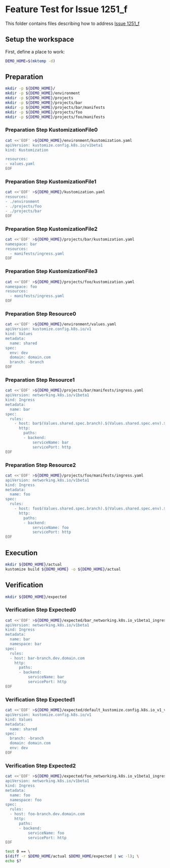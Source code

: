 # Feature Test for Issue 1251_f


This folder contains files describing how to address [Issue 1251_f](https://github.com/kubernetes-sigs/kustomize/issues/1251_f)

## Setup the workspace

First, define a place to work:

<!-- @makeWorkplace @test -->
```bash
DEMO_HOME=$(mktemp -d)
```

## Preparation

<!-- @makeDirectories @test -->
```bash
mkdir -p ${DEMO_HOME}/
mkdir -p ${DEMO_HOME}/environment
mkdir -p ${DEMO_HOME}/projects
mkdir -p ${DEMO_HOME}/projects/bar
mkdir -p ${DEMO_HOME}/projects/bar/manifests
mkdir -p ${DEMO_HOME}/projects/foo
mkdir -p ${DEMO_HOME}/projects/foo/manifests
```

### Preparation Step KustomizationFile0

<!-- @createKustomizationFile0 @test -->
```bash
cat <<'EOF' >${DEMO_HOME}/environment/kustomization.yaml
apiVersion: kustomize.config.k8s.io/v1beta1
kind: Kustomization

resources:
- values.yaml
EOF
```


### Preparation Step KustomizationFile1

<!-- @createKustomizationFile1 @test -->
```bash
cat <<'EOF' >${DEMO_HOME}/kustomization.yaml
resources:
- ./environment
- ./projects/foo
- ./projects/bar
EOF
```


### Preparation Step KustomizationFile2

<!-- @createKustomizationFile2 @test -->
```bash
cat <<'EOF' >${DEMO_HOME}/projects/bar/kustomization.yaml
namespace: bar
resources:
  - manifests/ingress.yaml
EOF
```


### Preparation Step KustomizationFile3

<!-- @createKustomizationFile3 @test -->
```bash
cat <<'EOF' >${DEMO_HOME}/projects/foo/kustomization.yaml
namespace: foo
resources:
  - manifests/ingress.yaml
EOF
```


### Preparation Step Resource0

<!-- @createResource0 @test -->
```bash
cat <<'EOF' >${DEMO_HOME}/environment/values.yaml
apiVersion: kustomize.config.k8s.io/v1
kind: Values
metadata:
  name: shared
spec:
  env: dev
  domain: domain.com
  branch: -branch
EOF
```


### Preparation Step Resource1

<!-- @createResource1 @test -->
```bash
cat <<'EOF' >${DEMO_HOME}/projects/bar/manifests/ingress.yaml
apiVersion: networking.k8s.io/v1beta1
kind: Ingress
metadata:
  name: bar
spec:
  rules:
    - host: bar$(Values.shared.spec.branch).$(Values.shared.spec.env).$(Values.shared.spec.domain)
      http:
        paths:
        - backend:
            serviceName: bar
            servicePort: http
EOF
```


### Preparation Step Resource2

<!-- @createResource2 @test -->
```bash
cat <<'EOF' >${DEMO_HOME}/projects/foo/manifests/ingress.yaml
apiVersion: networking.k8s.io/v1beta1
kind: Ingress
metadata:
  name: foo
spec:
  rules:
    - host: foo$(Values.shared.spec.branch).$(Values.shared.spec.env).$(Values.shared.spec.domain)
      http:
        paths:
        - backend:
            serviceName: foo
            servicePort: http
EOF
```

## Execution

<!-- @build @test -->
```bash
mkdir ${DEMO_HOME}/actual
kustomize build ${DEMO_HOME} -o ${DEMO_HOME}/actual
```

## Verification

<!-- @createExpectedDir @test -->
```bash
mkdir ${DEMO_HOME}/expected
```


### Verification Step Expected0

<!-- @createExpected0 @test -->
```bash
cat <<'EOF' >${DEMO_HOME}/expected/bar_networking.k8s.io_v1beta1_ingress_bar.yaml
apiVersion: networking.k8s.io/v1beta1
kind: Ingress
metadata:
  name: bar
  namespace: bar
spec:
  rules:
  - host: bar-branch.dev.domain.com
    http:
      paths:
      - backend:
          serviceName: bar
          servicePort: http
EOF
```


### Verification Step Expected1

<!-- @createExpected1 @test -->
```bash
cat <<'EOF' >${DEMO_HOME}/expected/default_kustomize.config.k8s.io_v1_values_shared.yaml
apiVersion: kustomize.config.k8s.io/v1
kind: Values
metadata:
  name: shared
spec:
  branch: -branch
  domain: domain.com
  env: dev
EOF
```


### Verification Step Expected2

<!-- @createExpected2 @test -->
```bash
cat <<'EOF' >${DEMO_HOME}/expected/foo_networking.k8s.io_v1beta1_ingress_foo.yaml
apiVersion: networking.k8s.io/v1beta1
kind: Ingress
metadata:
  name: foo
  namespace: foo
spec:
  rules:
  - host: foo-branch.dev.domain.com
    http:
      paths:
      - backend:
          serviceName: foo
          servicePort: http
EOF
```


<!-- @compareActualToExpected @test -->
```bash
test 0 == \
$(diff -r $DEMO_HOME/actual $DEMO_HOME/expected | wc -l); \
echo $?
```

